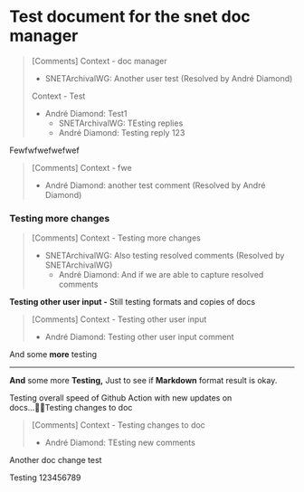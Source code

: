 # Test document for the snet doc manager 

> [Comments]
> Context - doc manager
> * SNETArchivalWG: Another user test (Resolved by André Diamond)
>
> Context - Test
> * André Diamond: Test1
>   - SNETArchivalWG: TEsting replies
>   - André Diamond: Testing reply 123
>





Fewfwfwefwefwef 

> [Comments]
> Context - fwe
> * André Diamond: another test comment (Resolved by André Diamond)
>



### Testing more changes 

> [Comments]
> Context - Testing more changes
> * SNETArchivalWG: Also testing resolved comments (Resolved by SNETArchivalWG)
>   - André Diamond: And if we are able to capture resolved comments
>



**Testing other user input  -** Still testing formats and copies of docs 

> [Comments]
> Context - Testing other user input
> * André Diamond: Testing other user input comment
>



And some **more** testing

****

**And** some more **Testing,** Just to see if **Markdown** format result is okay.



Testing overall speed of Github Action with new updates on docs…Testing changes to doc 

> [Comments]
> Context - Testing changes to doc
> * André Diamond: TEsting new comments
>



Another doc change test



Testing 123456789

